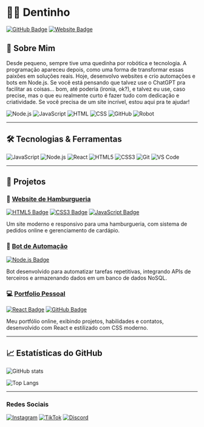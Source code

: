 # 🗿🍷 **Dentinho** 

[![GitHub Badge](https://img.shields.io/badge/-GitHub-181717?style=flat-square&logo=github&logoColor=white&link=https://github.com/seu-usuario)](https://github.com/seu-usuario)
[![Website Badge](https://img.shields.io/badge/-Website-brightgreen?style=flat-square&logo=Google-Chrome&logoColor=white&link=https://dentinhojs.github.io/meu-portifolio)](https://dentinhojs.github.io/meu-portifolio)

## 🥷 Sobre Mim
Desde pequeno, sempre tive uma quedinha por robótica e tecnologia. A programação apareceu depois, como uma forma de transformar essas paixões em soluções reais. Hoje, desenvolvo websites e crio automações e bots em Node.js. Se você está pensando que talvez use o ChatGPT pra facilitar as coisas... bom, até poderia (ironia, ok?), e talvez eu use, caso precise, mas o que eu realmente curto é fazer tudo com dedicação e criatividade. Se você precisa de um site incrível, estou aqui pra te ajudar!

![Node.js](https://img.shields.io/badge/Node.js-43853D?style=for-the-badge&logo=node.js&logoColor=white) 
![JavaScript](https://img.shields.io/badge/JavaScript-F7DF1E?style=for-the-badge&logo=javascript&logoColor=black) 
![HTML](https://img.shields.io/badge/HTML5-E34F26?style=for-the-badge&logo=html5&logoColor=white) 
![CSS](https://img.shields.io/badge/CSS3-1572B6?style=for-the-badge&logo=css3&logoColor=white) 
![GitHub](https://img.shields.io/badge/GitHub-181717?style=for-the-badge&logo=github&logoColor=white) 
![Robot](https://img.shields.io/badge/Robot-00A6A6?style=for-the-badge&logo=robot-framework&logoColor=white)

---

## 🛠️ Tecnologias & Ferramentas

![JavaScript](https://img.shields.io/badge/-JavaScript-F7DF1E?style=flat-square&logo=javascript&logoColor=black)
![Node.js](https://img.shields.io/badge/-Node.js-339933?style=flat-square&logo=node-dot-js&logoColor=white)
![React](https://img.shields.io/badge/-React-61DAFB?style=flat-square&logo=react&logoColor=black)
![HTML5](https://img.shields.io/badge/-HTML5-E34F26?style=flat-square&logo=html5&logoColor=white)
![CSS3](https://img.shields.io/badge/-CSS3-1572B6?style=flat-square&logo=css3&logoColor=white)
![Git](https://img.shields.io/badge/-Git-F05032?style=flat-square&logo=git&logoColor=white)
![VS Code](https://img.shields.io/badge/-VS_Code-007ACC?style=flat-square&logo=visual-studio-code&logoColor=white)

---

## 🚀 Projetos

### 🍔 **[Website de Hamburgueria](https://github.com/seu-usuario/hamburgueria-website)** 
[![HTML5 Badge](https://img.shields.io/badge/-HTML5-E34F26?style=flat-square&logo=html5&logoColor=white)](https://github.com/seu-usuario/hamburgueria-website) 
[![CSS3 Badge](https://img.shields.io/badge/-CSS3-1572B6?style=flat-square&logo=css3&logoColor=white)](https://github.com/seu-usuario/hamburgueria-website)
[![JavaScript Badge](https://img.shields.io/badge/-JavaScript-F7DF1E?style=flat-square&logo=javascript&logoColor=black)](https://github.com/seu-usuario/hamburgueria-website)

Um site moderno e responsivo para uma hamburgueria, com sistema de pedidos online e gerenciamento de cardápio.

### 🤖 **[Bot de Automação](https://github.com/seu-usuario/bot-automacao)**
[![Node.js Badge](https://img.shields.io/badge/-Node.js-339933?style=flat-square&logo=node-dot-js&logoColor=white)](https://github.com/seu-usuario/bot-automacao)

Bot desenvolvido para automatizar tarefas repetitivas, integrando APIs de terceiros e armazenando dados em um banco de dados NoSQL.

### 💻 **[Portfolio Pessoal](https://github.com/seu-usuario/portfolio)**
[![React Badge](https://img.shields.io/badge/-React-61DAFB?style=flat-square&logo=react&logoColor=black)](https://github.com/seu-usuario/portfolio)
[![GitHub Badge](https://img.shields.io/badge/-GitHub-181717?style=flat-square&logo=github&logoColor=white)](https://github.com/seu-usuario/portfolio)

Meu portfólio online, exibindo projetos, habilidades e contatos, desenvolvido com React e estilizado com CSS moderno.

---

## 📈 Estatísticas do GitHub

![GitHub stats](https://github-readme-stats.vercel.app/api?username=seu-usuario&show_icons=true&theme=radical)

![Top Langs](https://github-readme-stats.vercel.app/api/top-langs/?username=seu-usuario&layout=compact&theme=radical)

---

### Redes Sociais

[![Instagram](https://img.shields.io/badge/Instagram-@seu_usuario-E1306C?style=flat-square&logo=Instagram&logoColor=white)](https://www.instagram.com/seu_usuario/)
[![TikTok](https://img.shields.io/badge/TikTok-@seu_usuario-69C9D0?style=flat-square&logo=TikTok&logoColor=white)](https://www.tiktok.com/@seu_usuario)
[![Discord](https://img.shields.io/badge/Discord-seu_usuario-7289DA?style=flat-square&logo=Discord&logoColor=white)](https://discord.gg/seu_link)
